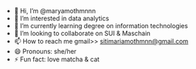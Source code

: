 - 👋 Hi, I’m @maryamothmnnn
- 👀 I’m interested in data analytics
- 🌱 I’m currently learning degree on information technologies
- 💞️ I’m looking to collaborate on SUI & Maschain
- 📫 How to reach me gmail>> sitimariamothmnn@gmail.com
- 😄 Pronouns: she/her
- ⚡ Fun fact: love matcha & cat

<!---
maryamothmnnn/maryamothmnnn is a ✨ special ✨ repository because its `README.md` (this file) appears on your GitHub profile.
You can click the Preview link to take a look at your changes.
--->
